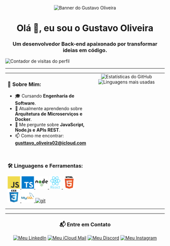 <p align="center">
  <img src="https://i.postimg.cc/qqwCVtwX/banner-dev.jpg" alt="Banner do Gustavo Oliveira">
</p>

<h1 align="center">Olá 👋, eu sou o Gustavo Oliveira</h1>
<h3 align="center">Um desenvolvedor Back-end apaixonado por transformar ideias em código.</h3>

<p align="left"> 
  <img src="https://komarev.com/ghpvc/?username=gusttavohenn&label=Profile%20views&color=0e75b6&style=flat" alt="Contador de visitas do perfil" /> 
</p>

---

<table>
<tr>
<td width="50%" valign="top">

### 🚀 Sobre Mim:
- 🎓 Cursando **Engenharia de Software**.
- 🌱 Atualmente aprendendo sobre **Arquitetura de Microserviços e Docker**.
- 💬 Me pergunte sobre **JavaScript, Node.js e APIs REST**.
- 📫 Como me encontrar: **gusttavo_oliveira02@icloud.com**

<br>

### 🛠️ Linguagens e Ferramentas:
<p>
  <a href="https://developer.mozilla.org/en-US/docs/Web/JavaScript" target="_blank" rel="noreferrer"> <img src="https://raw.githubusercontent.com/devicons/devicon/master/icons/javascript/javascript-original.svg" alt="javascript" width="40" height="40"/> </a>
  <a href="https://www.typescriptlang.org/" target="_blank" rel="noreferrer"> <img src="https://raw.githubusercontent.com/devicons/devicon/master/icons/typescript/typescript-original.svg" alt="typescript" width="40" height="40"/> </a>
  <a href="https://nodejs.org" target="_blank" rel="noreferrer"> <img src="https://raw.githubusercontent.com/devicons/devicon/master/icons/nodejs/nodejs-original-wordmark.svg" alt="nodejs" width="40" height="40"/> </a>
  <a href="https://reactjs.org/" target="_blank" rel="noreferrer"> <img src="https://raw.githubusercontent.com/devicons/devicon/master/icons/react/react-original-wordmark.svg" alt="react" width="40" height="40"/> </a>
  <a href="https://www.w3.org/html/" target="_blank" rel="noreferrer"> <img src="https://raw.githubusercontent.com/devicons/devicon/master/icons/html5/html5-original-wordmark.svg" alt="html5" width="40" height="40"/> </a>
  <a href="https://www.w3schools.com/css/" target="_blank" rel="noreferrer"> <img src="https://raw.githubusercontent.com/devicons/devicon/master/icons/css3/css3-original-wordmark.svg" alt="css3" width="40" height="40"/> </a>
  <a href="https://www.mysql.com/" target="_blank" rel="noreferrer"> <img src="https://raw.githubusercontent.com/devicons/devicon/master/icons/mysql/mysql-original-wordmark.svg" alt="mysql" width="40" height="40"/> </a>
  <a href="https://git-scm.com/" target="_blank" rel="noreferrer"> <img src="https://www.vectorlogo.zone/logos/git-scm/git-scm-icon.svg" alt="git" width="40" height="40"/> </a>
</p>

</td>
<td width="50%" valign="top" align="center">

  <img src="https://github-readme-stats.vercel.app/api?username=gusttavohenn&show_icons=true&locale=pt-br&theme=dracula&hide_border=true&card_width=400" alt="Estatísticas do GitHub" />
  <br>
  <img src="https://github-readme-stats.vercel.app/api/top-langs?username=gusttavohenn&layout=compact&locale=pt-br&theme=dracula&hide_border=true" alt="Linguagens mais usadas" />

</td>
</tr>
</table>

---

<h3 align="center">📬 Entre em Contato</h3>
<p align="center">
  <a href="https://www.linkedin.com/in/gustavo-oliveira-0a96b022a/" target="blank"><img align="center" src="https://img.shields.io/badge/LinkedIn-0077B5?style=for-the-badge&logo=linkedin&logoColor=white" alt="Meu LinkedIn"/></a>
  <a href="mailto:gusttavo_oliveira02@icloud.com" target="blank"><img align="center" src="https://img.shields.io/badge/iCloud-000?style=for-the-badge&logo=icloud&logoColor=white" alt="Meu iCloud Mail"/></a>
  <a href="https://discord.com/users/estoico.exe" target="blank"><img align="center" src="https://img.shields.io/badge/Discord-7289DA?style=for-the-badge&logo=discord&logoColor=white" alt="Meu Discord"/></a>
  <a href="instagram.com/gusttavohenn" target="blank"><img align="center" src="https://img.shields.io/badge/Instagram-E4405F?style=for-the-badge&logo=instagram&logoColor=white" alt="Meu Instagram"/></a>
</p>
